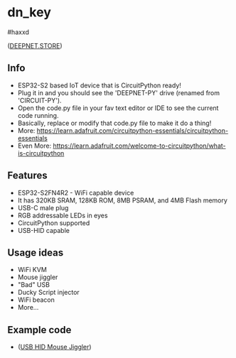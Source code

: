 # dn_key  
#haxxd

([DEEPNET.STORE](https://deepnet.store/pages/dn_key))
## Info
* ESP32-S2 based IoT device that is CircuitPython ready!
* Plug it in and you should see the 'DEEPNET-PY' drive (renamed from 'CIRCUIT-PY').
* Open the code.py file in your fav text editor or IDE to see the current code running.
* Basically, replace or modify that code.py file to make it do a thing!
* More: https://learn.adafruit.com/circuitpython-essentials/circuitpython-essentials
* Even More: https://learn.adafruit.com/welcome-to-circuitpython/what-is-circuitpython

## Features
* ESP32-S2FN4R2 - WiFi capable device
* It has 320KB SRAM, 128KB ROM, 8MB PSRAM, and 4MB Flash memory
* USB-C male plug
* RGB addressable LEDs in eyes
* CircuitPython supported
* USB-HID capable

## Usage ideas
* WiFi KVM
* Mouse jiggler
* "Bad" USB
* Ducky Script injector
* WiFi beacon
* More...

## Example code
* ([USB HID Mouse Jiggler](github.....))
